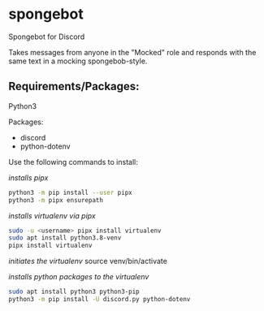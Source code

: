 # spongebot
Spongebot for Discord

Takes messages from anyone in the "Mocked" role and responds with the same text in a mocking spongebob-style.


## Requirements/Packages:

Python3

Packages:
- discord
- python-dotenv

Use the following commands to install:

*installs pipx*
```bash
python3 -m pip install --user pipx
python3 -m pipx ensurepath
```

*installs virtualenv via pipx*
```bash
sudo -u <username> pipx install virtualenv
sudo apt install python3.8-venv
pipx install virtualenv
```

*initiates the virtualenv*
source venv/bin/activate

*installs python packages to the virtualenv*
```bash
sudo apt install python3 python3-pip
python3 -m pip install -U discord.py python-dotenv
```

